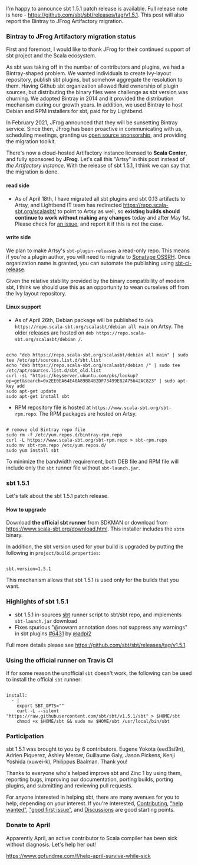 
  [runner]: https://raw.githubusercontent.com/sbt/sbt/v1.5.1/sbt
  [6431]: https://github.com/sbt/sbt/pull/6431
  [6425]: https://github.com/sbt/sbt/pull/6425
  [6456]: https://github.com/sbt/sbt/pull/6456
  [6436]: https://github.com/sbt/sbt/issues/6436
  [6434]: https://github.com/sbt/sbt/pull/6434
  [launcher95]: https://github.com/sbt/launcher/pull/95
  [launcher96]: https://github.com/sbt/launcher/pull/96
  [@adpi2]: https://github.com/adpi2
  [@eed3si9n]: https://github.com/eed3si9n
  [@eatkins]: https://github.com/eatkins
  [@xuwei-k]: https://github.com/xuwei-k
  [@ashleymercer]: https://github.com/ashleymercer
  [@guilgaly]: https://github.com/guilgaly
  [@steinybot]: https://github.com/steinybot

I'm happy to announce sbt 1.5.1 patch release is available. Full release note is here - https://github.com/sbt/sbt/releases/tag/v1.5.1. This post will also report the Bintray to JFrog Artifactory migration.

### Bintray to JFrog Artifactory migration status

First and foremost, I would like to thank JFrog for their continued support of sbt project and the Scala ecosystem.

As sbt was taking off in the number of contributors and plugins, we had a Bintray-shaped problem. We wanted individuals to create Ivy-layout repository, publish sbt plugins, but somehow aggregate the resolution to them. Having Github sbt organization allowed fluid ownership of plugin sources, but distributing the binary files were challenge as sbt version was churning. We adopted Bintray in 2014 and it provided the distribution mechanism during our growth years. In addition, we used Bintray to host Debian and RPM installers for sbt, paid for by Lightbend.

In February 2021, JFrog announced that they will be sunsetting Bintray service. Since then, JFrog has been proactive in communicating with us, scheduling meetings, granting us [open source sponsorship](https://jfrog.com/open-source/), and providing the migration toolkit.

There's now a cloud-hosted Artifactory instance licensed to **Scala Center**, and fully sponsored by **JFrog**. Let's call this "Artsy" in this post instead of _the Artifactory instance_. With the release of sbt 1.5.1, I think we can say that the migration is done.

#### read side

- As of April 18th, I have migrated all sbt plugins and sbt 0.13 artifacts to Artsy, and Lightbend IT team has redirected https://repo.scala-sbt.org/scalasbt/ to point to Artsy as well, so **existing builds should continue to work without making any changes** today and after May 1st. Please check for [an issue](https://github.com/sbt/sbt/issues), and report it if this is not the case.

#### write side

We plan to make Artsy's `sbt-plugin-releases` a read-only repo. This means if you're a plugin author, you will need to migrate to [Sonatype OSSRH](https://central.sonatype.org/publish/publish-guide/). Once organization name is granted, you can automate the publishing using [sbt-ci-release](https://github.com/olafurpg/sbt-ci-release).

Given the relative stability provided by the binary compatibility of modern sbt, I think we should use this as an opportunity to wean ourselves off from the Ivy layout repository.

#### Linux support

- As of April 26th, Debian package will be published to `deb https://repo.scala-sbt.org/scalasbt/debian all main` on Artsy. The older releases are hosted on `deb https://repo.scala-sbt.org/scalasbt/debian /`.

<code>
echo "deb https://repo.scala-sbt.org/scalasbt/debian all main" | sudo tee /etc/apt/sources.list.d/sbt.list
echo "deb https://repo.scala-sbt.org/scalasbt/debian /" | sudo tee /etc/apt/sources.list.d/sbt_old.list
curl -sL "https://keyserver.ubuntu.com/pks/lookup?op=get&search=0x2EE0EA64E40A89B84B2DF73499E82A75642AC823" | sudo apt-key add
sudo apt-get update
sudo apt-get install sbt
</code>

- RPM repository file is hosted at `https://www.scala-sbt.org/sbt-rpm.repo`. The RPM packages are hosted on Artsy.

<code>
# remove old Bintray repo file
sudo rm -f /etc/yum.repos.d/bintray-rpm.repo
curl -L https://www.scala-sbt.org/sbt-rpm.repo > sbt-rpm.repo
sudo mv sbt-rpm.repo /etc/yum.repos.d/
sudo yum install sbt
</code>

To minimize the bandwidth requirement, both DEB file and RPM file will include only the `sbt` runner file without `sbt-launch.jar`.

### sbt 1.5.1

Let's talk about the sbt 1.5.1 patch release.

#### How to upgrade

Download **the official sbt runner** from SDKMAN or download from <https://www.scala-sbt.org/download.html>. This installer includes the `sbtn` binary.

In addition, the sbt version used for your build is upgraded by putting the following in `project/build.properties`:

<code>
sbt.version=1.5.1
</code>

This mechanism allows that sbt 1.5.1 is used only for the builds that you want.

### Highlights of sbt 1.5.1

- sbt 1.5.1 in-sources [sbt][runner] runner script to sbt/sbt repo, and implements `sbt-launch.jar` download
- Fixes spurious "@nowarn annotation does not suppress any warnings" in sbt plugins [#6431][6431] by [@adpi2][@adpi2]

Full more details please see https://github.com/sbt/sbt/releases/tag/v1.5.1.

### Using the official runner on Travis CI

If for some reason the unofficial `sbt` doesn't work, the following can be used to install the official `sbt` runner:

<code>
install:
  - |
    export SBT_OPTS=""
    curl -L --silent "https://raw.githubusercontent.com/sbt/sbt/v1.5.1/sbt" > $HOME/sbt
    chmod +x $HOME/sbt && sudo mv $HOME/sbt /usr/local/bin/sbt
</code>

### Participation

sbt 1.5.1 was brought to you by 6 contributors. Eugene Yokota (eed3si9n), Adrien Piquerez, Ashley Mercer, Guillaume Galy, Jason Pickens, Kenji Yoshida (xuwei-k), Philippus Baalman. Thank you!

Thanks to everyone who's helped improve sbt and Zinc 1 by using them, reporting bugs, improving our documentation, porting builds, porting plugins, and submitting and reviewing pull requests.

For anyone interested in helping sbt, there are many avenues for you to help, depending on your interest. If you're interested, [Contributing](https://github.com/sbt/sbt/blob/develop/CONTRIBUTING.md), ["help wanted"](https://github.com/sbt/sbt/issues?q=is%3Aissue+is%3Aopen+label%3A%22help+wanted%22), ["good first issue"](https://github.com/sbt/sbt/issues?q=is%3Aissue+is%3Aopen+label%3A%22good+first+issue%22), and [Discussions](https://github.com/sbt/sbt/discussions/) are good starting points.

### Donate to April

Apparently April, an active contributor to Scala compiler has been sick without diagnosis. Let's help her out!

https://www.gofundme.com/f/help-april-survive-while-sick
